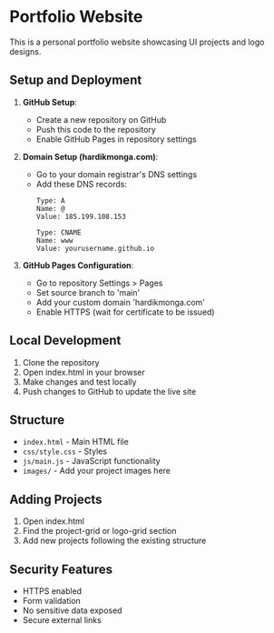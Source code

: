 # Portfolio Website

This is a personal portfolio website showcasing UI projects and logo designs.

## Setup and Deployment

1. **GitHub Setup**:
   - Create a new repository on GitHub
   - Push this code to the repository
   - Enable GitHub Pages in repository settings

2. **Domain Setup (hardikmonga.com)**:
   - Go to your domain registrar's DNS settings
   - Add these DNS records:
     ```
     Type: A
     Name: @
     Value: 185.199.108.153
     ```
     ```
     Type: CNAME
     Name: www
     Value: yourusername.github.io
     ```

3. **GitHub Pages Configuration**:
   - Go to repository Settings > Pages
   - Set source branch to 'main'
   - Add your custom domain 'hardikmonga.com'
   - Enable HTTPS (wait for certificate to be issued)

## Local Development

1. Clone the repository
2. Open index.html in your browser
3. Make changes and test locally
4. Push changes to GitHub to update the live site

## Structure

- `index.html` - Main HTML file
- `css/style.css` - Styles
- `js/main.js` - JavaScript functionality
- `images/` - Add your project images here

## Adding Projects

1. Open index.html
2. Find the project-grid or logo-grid section
3. Add new projects following the existing structure

## Security Features

- HTTPS enabled
- Form validation
- No sensitive data exposed
- Secure external links

